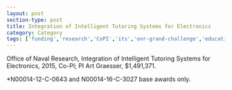 ```yaml
---
layout: post
section-type: post
title: Integration of Intelligent Tutoring Systems for Electronics
category: Category
tags: ['funding','research','CoPI','its','onr-grand-challenge','education-research','discourse','semantics','nlp']
---
```

Office of Naval Research, Integration of Intelligent Tutoring Systems for Electronics, 2015, Co-PI; PI Art Graesser, $1,491,371.

*N00014-12-C-0643 and N00014-16-C-3027 base awards only.

